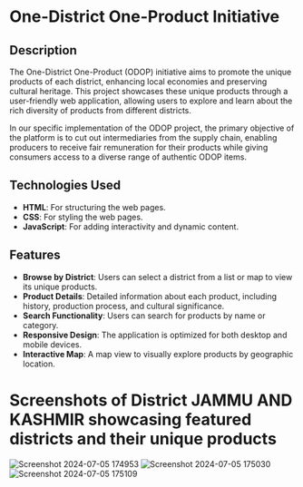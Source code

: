 # One-District One-Product Initiative

## Description
The One-District One-Product (ODOP) initiative aims to promote the unique products of each district, enhancing local economies and preserving cultural heritage. This project showcases these unique products through a user-friendly web application, allowing users to explore and learn about the rich diversity of products from different districts.

In our specific implementation of the ODOP project, the primary objective of the platform is to cut out intermediaries from the supply chain, enabling producers to receive fair remuneration for their products while giving consumers access to a diverse range of authentic ODOP items.

## Technologies Used
- **HTML**: For structuring the web pages.
- **CSS**: For styling the web pages.
- **JavaScript**: For adding interactivity and dynamic content.

## Features
- **Browse by District**: Users can select a district from a list or map to view its unique products.
- **Product Details**: Detailed information about each product, including history, production process, and cultural significance.
- **Search Functionality**: Users can search for products by name or category.
- **Responsive Design**: The application is optimized for both desktop and mobile devices.
- **Interactive Map**: A map view to visually explore products by geographic location.

# Screenshots of District JAMMU AND KASHMIR showcasing featured districts and their unique products

![Screenshot 2024-07-05 174953](https://github.com/Tushargupta12345/One-District-One-Product/assets/123641269/e2e45ae4-c41a-4c7f-a92a-b4f088d80933)
![Screenshot 2024-07-05 175030](https://github.com/Tushargupta12345/One-District-One-Product/assets/123641269/8c3dae94-8593-4aea-af7b-f5da87f0109c)
![Screenshot 2024-07-05 175109](https://github.com/Tushargupta12345/One-District-One-Product/assets/123641269/8943b20c-ad57-4b2e-b629-926f7aa44f38)
